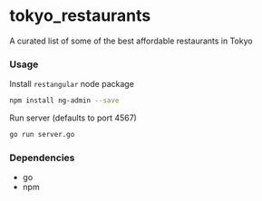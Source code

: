 # tokyo_restaurants

A curated list of some of the best affordable restaurants in Tokyo

### Usage

Install `restangular` node package

```bash
npm install ng-admin --save
```

Run server (defaults to port 4567)

```bash
go run server.go
```

### Dependencies

* go
* npm
